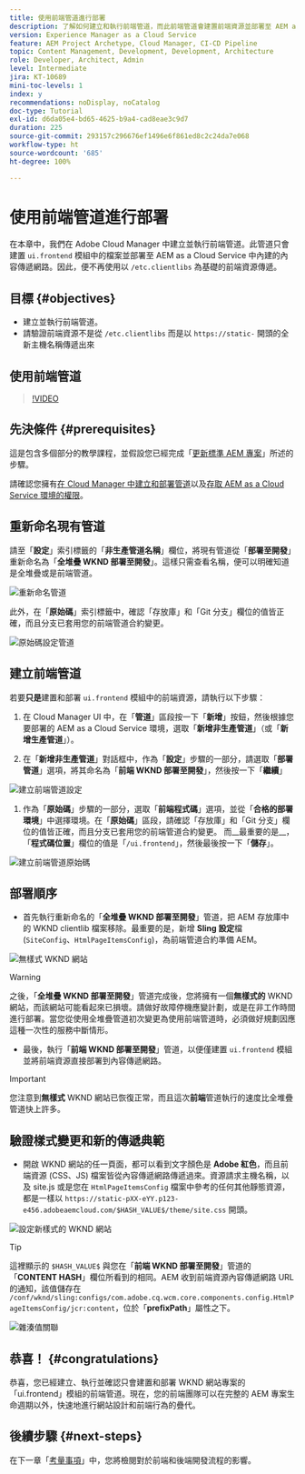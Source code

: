 ```yaml
---
title: 使用前端管道進行部署
description: 了解如何建立和執行前端管道，而此前端管道會建置前端資源並部署至 AEM as a Cloud Service 中內建的內容傳遞網路。
version: Experience Manager as a Cloud Service
feature: AEM Project Archetype, Cloud Manager, CI-CD Pipeline
topic: Content Management, Development, Development, Architecture
role: Developer, Architect, Admin
level: Intermediate
jira: KT-10689
mini-toc-levels: 1
index: y
recommendations: noDisplay, noCatalog
doc-type: Tutorial
exl-id: d6da05e4-bd65-4625-b9a4-cad8eae3c9d7
duration: 225
source-git-commit: 293157c296676ef1496e6f861ed8c2c24da7e068
workflow-type: ht
source-wordcount: '685'
ht-degree: 100%

---
```


# 使用前端管道進行部署

在本章中，我們在 Adobe Cloud Manager 中建立並執行前端管道。此管道只會建置 `ui.frontend` 模組中的檔案並部署至 AEM as a Cloud Service 中內建的內容傳遞網路。因此，便不再使用以 `/etc.clientlibs` 為基礎的前端資源傳遞。


## 目標 {#objectives}

* 建立並執行前端管道。
* 請驗證前端資源不是從 `/etc.clientlibs` 而是以 `https://static-` 開頭的全新主機名稱傳遞出來

## 使用前端管道

>[!VIDEO](https://video.tv.adobe.com/v/3409420?quality=12&learn=on)

## 先決條件 {#prerequisites}

這是包含多個部分的教學課程，並假設您已經完成「[更新標準 AEM 專案](./update-project.md)」所述的步驟。

請確認您擁有[在 Cloud Manager 中建立和部署管道](https://experienceleague.adobe.com/docs/experience-manager-cloud-manager/content/requirements/users-and-roles.html?lang=zh-hant#role-definitions)以及[存取 AEM as a Cloud Service 環境的權限](https://experienceleague.adobe.com/docs/experience-manager-cloud-service/content/implementing/using-cloud-manager/manage-environments.html?lang=zh-Hant)。

## 重新命名現有管道

請至「__設定__」索引標籤的「__非生產管道名稱__」欄位，將現有管道從「__部署至開發__」重新命名為「__全堆疊 WKND 部署至開發__」。這樣只需查看名稱，便可以明確知道是全堆疊或是前端管道。

![重新命名管道](assets/fullstack-wknd-deploy-dev-pipeline.png)


此外，在「__原始碼__」索引標籤中，確認「存放庫」和「Git 分支」欄位的值皆正確，而且分支已套用您的前端管道合約變更。

![原始碼設定管道](assets/fullstack-wknd-source-code-config.png)


## 建立前端管道

若要&#x200B;__只是__&#x200B;建置和部署 `ui.frontend` 模組中的前端資源，請執行以下步驟：

1. 在 Cloud Manager UI 中，在「__管道__」區段按一下「__新增__」按鈕，然後根據您要部署的 AEM as a Cloud Service 環境，選取「__新增非生產管道__」（或「__新增生產管道__」）。

1. 在「__新增非生產管道__」對話框中，作為「__設定__」步驟的一部分，請選取「__部署管道__」選項，將其命名為「__前端 WKND 部署至開發__」，然後按一下「__繼續__」

![建立前端管道設定](assets/create-frontend-pipeline-configs.png)

1. 作為「__原始碼__」步驟的一部分，選取「__前端程式碼__」選項，並從「__合格的部署環境__」中選擇環境。在「__原始碼__」區段，請確認「存放庫」和「Git 分支」欄位的值皆正確，而且分支已套用您的前端管道合約變更。
而__最重要的是__，「__程式碼位置__」欄位的值是「`/ui.frontend`」，然後最後按一下「__儲存__」。

![建立前端管道原始碼](assets/create-frontend-pipeline-source-code.png)


## 部署順序

* 首先執行重新命名的「__全堆疊 WKND 部署至開發__」管道，把 AEM 存放庫中的 WKND clientlib 檔案移除。最重要的是，新增 __Sling 設定__&#x200B;檔 (`SiteConfig`、`HtmlPageItemsConfig`)，為前端管道合約準備 AEM。

![無樣式 WKND 網站](assets/unstyled-wknd-site.png)

>[!WARNING]
>
>之後，「__全堆疊 WKND 部署至開發__」管道完成後，您將擁有一個&#x200B;__無樣式的__ WKND 網站，而該網站可能看起來已損壞。請做好故障停機應變計劃，或是在非工作時間進行部署。當您從使用全堆疊管道初次變更為使用前端管道時，必須做好規劃因應這種一次性的服務中斷情形。


* 最後，執行「__前端 WKND 部署至開發__」管道，以便僅建置 `ui.frontend` 模組並將前端資源直接部署到內容傳遞網路。

>[!IMPORTANT]
>
>您注意到&#x200B;__無樣式__ WKND 網站已恢復正常，而且這次&#x200B;__前端__&#x200B;管道執行的速度比全堆疊管道快上許多。

## 驗證樣式變更和新的傳遞典範

* 開啟 WKND 網站的任一頁面，都可以看到文字顏色是 __Adobe 紅色__，而且前端資源 (CSS、JS) 檔案皆從內容傳遞網路傳遞過來。資源請求主機名稱，以及 site.js 或是您在 `HtmlPageItemsConfig` 檔案中參考的任何其他靜態資源，都是一樣以 `https://static-pXX-eYY.p123-e456.adobeaemcloud.com/$HASH_VALUE$/theme/site.css` 開頭。


![設定新樣式的 WKND 網站](assets/newly-styled-wknd-site.png)



>[!TIP]
>
>這裡顯示的 `$HASH_VALUE$` 與您在「__前端 WKND 部署至開發__」管道的「__CONTENT HASH__」欄位所看到的相同。AEM 收到前端資源內容傳遞網路 URL 的通知，該值儲存在 `/conf/wknd/sling:configs/com.adobe.cq.wcm.core.components.config.HtmlPageItemsConfig/jcr:content`，位於「__prefixPath__」屬性之下。


![雜湊值關聯](assets/hash-value-correlartion.png)



## 恭喜！ {#congratulations}

恭喜，您已經建立、執行並確認只會建置和部署 WKND 網站專案的「ui.frontend」模組的前端管道。現在，您的前端團隊可以在完整的 AEM 專案生命週期以外，快速地進行網站設計和前端行為的疊代。

## 後續步驟 {#next-steps}

在下一章「[考量事項](considerations.md)」中，您將檢閱對於前端和後端開發流程的影響。
